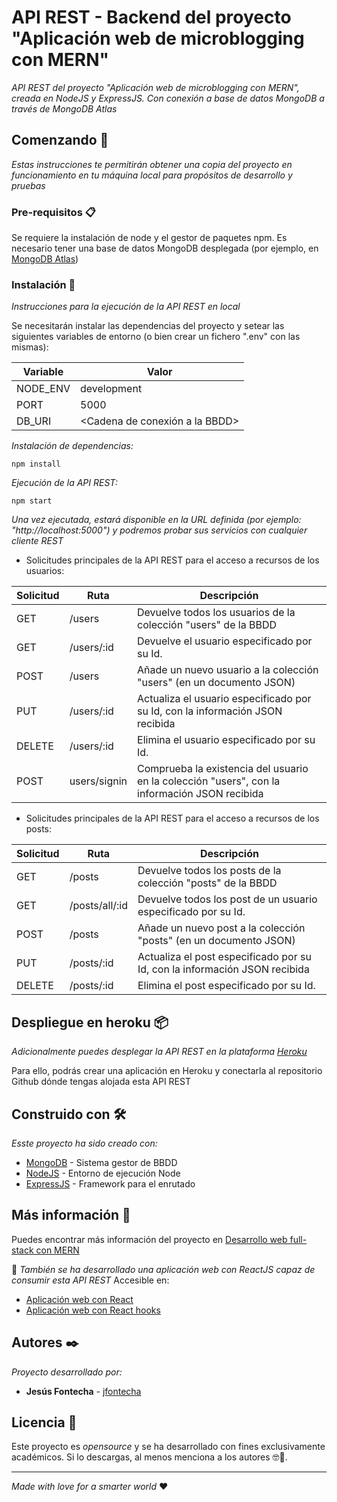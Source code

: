 # API REST - Backend del proyecto "Aplicación web de microblogging con MERN"

_API REST del proyecto "Aplicación web de microblogging con MERN", creada en NodeJS y ExpressJS. Con conexión a base de datos MongoDB a través de MongoDB Atlas_

## Comenzando 🚀

_Estas instrucciones te permitirán obtener una copia del proyecto en funcionamiento en tu máquina local para propósitos de desarrollo y pruebas_

### Pre-requisitos 📋

Se requiere la instalación de node y el gestor de paquetes npm. Es necesario tener una base de datos MongoDB desplegada (por ejemplo, en [MongoDB Atlas](https://www.mongodb.com/cloud/atlas))

### Instalación 🔧

_Instrucciones para la ejecución de la API REST en local_

Se necesitarán instalar las dependencias del proyecto y setear las siguientes variables de entorno (o bien crear un fichero ".env" con las mismas):

| Variable | Valor |
| ------------- | ------------- |
| NODE_ENV  | development  |
| PORT  | 5000  |
| DB_URI  | <Cadena de conexión a la BBDD>  |

_Instalación de dependencias:_

```
npm install
```

_Ejecución de la API REST:_

```
npm start
```

_Una vez ejecutada, estará disponible en la URL definida (por ejemplo: "http://localhost:5000") y podremos probar sus servicios con cualquier cliente REST_

* Solicitudes principales de la API REST para el acceso a recursos de los usuarios:

Solicitud | Ruta | Descripción |
| ------------- | ------------- | ------------- |
| GET | /users  | Devuelve todos los usuarios de la colección "users" de la BBDD  |
| GET | /users/:id  | Devuelve el usuario especificado por su Id.  |
| POST | /users  | Añade un nuevo usuario a la colección "users" (en un documento JSON)  |
| PUT | /users/:id  | Actualiza el usuario especificado por su Id, con la información JSON recibida  |
| DELETE | /users/:id  | Elimina el usuario especificado por su Id.  |
| POST | users/signin  | Comprueba la existencia del usuario en la colección "users", con la información JSON recibida  |

* Solicitudes principales de la API REST para el acceso a recursos de los posts:

Solicitud | Ruta | Descripción |
| ------------- | ------------- | ------------- |
| GET | /posts  | Devuelve todos los posts de la colección "posts" de la BBDD  |
| GET | /posts/all/:id  | Devuelve todos los post de un usuario especificado por su Id.  |
| POST | /posts  | Añade un nuevo post a la colección "posts" (en un documento JSON)  |
| PUT | /posts/:id  | Actualiza el post especificado por su Id, con la información JSON recibida  |
| DELETE | /posts/:id  | Elimina el post especificado por su Id.  |

## Despliegue en heroku 📦

_Adicionalmente puedes desplegar la API REST en la plataforma [Heroku](https://heroku.com/)_

Para ello, podrás crear una aplicación en Heroku y conectarla al repositorio Github dónde tengas alojada esta API REST

## Construido con 🛠️

_Esste proyecto ha sido creado con:_

* [MongoDB](https://www.mongodb.com/) - Sistema gestor de BBDD
* [NodeJS](https://nodejs.org/es/) - Entorno de ejecución Node
* [ExpressJS](https://expressjs.com/es/) - Framework para el enrutado

## Más información 📖

Puedes encontrar más información del proyecto en [Desarrollo web full-stack con MERN](https://jesusfontecha.name/mern/)

📢 _También se ha desarrollado una aplicación web con ReactJS capaz de consumir esta API REST_
Accesible en:
* [Aplicación web con React](https://github.com/jfontecha/microblogging-example-react-classes)
* [Aplicación web con React hooks](https://github.com/jfontecha/microblogging-example-react-hooks)

## Autores ✒️

_Proyecto desarrollado por:_

* **Jesús Fontecha** - [jfontecha](https://github.com/jfontecha)

## Licencia 📄

Este proyecto es _opensource_ y se ha desarrollado con fines exclusivamente académicos. Si lo descargas, al menos menciona a los autores 🤓🍺.

---
_Made with love for a smarter world_ ❤️
